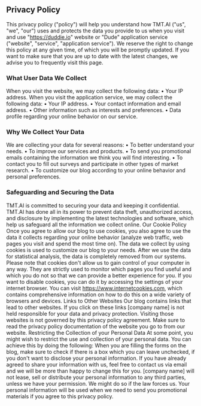 ## Privacy Policy

This privacy policy ("policy") will help you understand how TMT.AI ("us", "we", "our") uses and protects the data you provide to us when you visit and use "https://duddie.io" website or "Dude" application service ("website", "service", "application service").
We reserve the right to change this policy at any given time, of which you will be promptly updated. If you want to make sure that you are up to date with the latest changes, we advise you to frequently visit this page.

### What User Data We Collect
When you visit the website, we may collect the following data:
    • Your IP address.
When you visit the application service, we may collect the following data:
    • Your IP address.
    • Your contact information and email address.
    • Other information such as interests and preferences.
    • Data profile regarding your online behavior on our service.

### Why We Collect Your Data
We are collecting your data for several reasons:
    • To better understand your needs.
    • To improve our services and products.
    • To send you promotional emails containing the information we think you will find interesting.
    • To contact you to fill out surveys and participate in other types of market research.
    • To customize our blog according to your online behavior and personal preferences.

### Safeguarding and Securing the Data
TMT.AI is committed to securing your data and keeping it confidential. TMT.AI has done all in its power to prevent data theft, unauthorized access, and disclosure by implementing the latest technologies and software, which help us safeguard all the information we collect online.
Our Cookie Policy
Once you agree to allow our blog to use cookies, you also agree to use the data it collects regarding your online behavior (analyze web traffic, web pages you visit and spend the most time on).
The data we collect by using cookies is used to customize our blog to your needs. After we use the data for statistical analysis, the data is completely removed from our systems.
Please note that cookies don't allow us to gain control of your computer in any way. They are strictly used to monitor which pages you find useful and which you do not so that we can provide a better experience for you.
If you want to disable cookies, you can do it by accessing the settings of your internet browser. You can visit https://www.internetcookies.com, which contains comprehensive information on how to do this on a wide variety of browsers and devices.
Links to Other Websites
Our blog contains links that lead to other websites. If you click on these links [company name] is not held responsible for your data and privacy protection. Visiting those websites is not governed by this privacy policy agreement. Make sure to read the privacy policy documentation of the website you go to from our website.
Restricting the Collection of your Personal Data
At some point, you might wish to restrict the use and collection of your personal data. You can achieve this by doing the following:
When you are filling the forms on the blog, make sure to check if there is a box which you can leave unchecked, if you don't want to disclose your personal information.
If you have already agreed to share your information with us, feel free to contact us via email and we will be more than happy to change this for you.
[company name] will not lease, sell or distribute your personal information to any third parties, unless we have your permission. We might do so if the law forces us. Your personal information will be used when we need to send you promotional materials if you agree to this privacy policy. 
